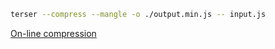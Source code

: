 ```bash
terser --compress --mangle -o ./output.min.js -- input.js
```
[On-line compression](https://try.terser.org/)